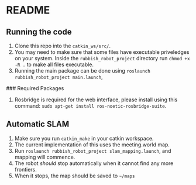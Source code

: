 # README

## Running the code
1. Clone this repo into the `catkin_ws/src/`.
2. You may need to make sure that some files have executable priveledges on your system. Inside the `rubbish_robot_project` directory run `chmod +x -R .` to make all files executable. 
3. Running the main package can be done using `roslaunch rubbish_robot_project main.launch`, 

### Required Packages
1. Rosbridge is required for the web interface, please install using this command: `sudo apt-get install ros-noetic-rosbridge-suite`. 


## Automatic SLAM
1. Make sure you run `catkin_make` in your catkin workspace. 
2. The current implementation of this uses the meeting.world map.
3. Run `roslaunch rubbish_robot_project slam_mapping.launch`, and mapping will commence.
4. The robot *should* stop automatically when it cannot find any more frontiers.
5. When it stops, the map should be saved to `~/maps`